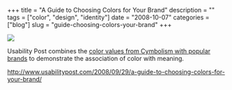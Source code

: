 +++
title = "A Guide to Choosing Colors for Your Brand"
description = ""
tags = ["color", "design", "identity"]
date = "2008-10-07"
categories = ["blog"]
slug = "guide-choosing-colors-your-brand"
+++



  <div class="notebook-screenshot"><a href="http://www.usabilitypost.com/2008/09/29/a-guide-to-choosing-colors-for-your-brand/"><img src="//media.konigi.com/notebook/up-color-brand.jpg" class="notebook-image" /></a></div><p>Usability Post combines the <a href="http://www.usabilitypost.com/2008/09/29/a-guide-to-choosing-colors-for-your-brand/">color values from Cymbolism with popular brands</a> to demonstrate the association of color with meaning.</p>
    
  <a href="http://www.usabilitypost.com/2008/09/29/a-guide-to-choosing-colors-for-your-brand/">http://www.usabilitypost.com/2008/09/29/a-guide-to-choosing-colors-for-your-brand/</a>
